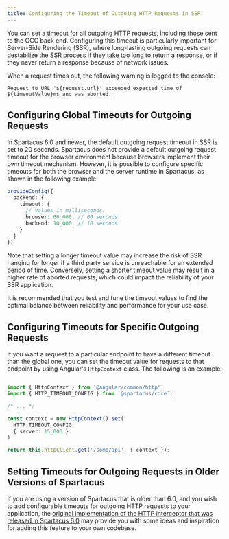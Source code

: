 ```yaml
---
title: Configuring the Timeout of Outgoing HTTP Requests in SSR
---
```


You can set a timeout for all outgoing HTTP requests, including those sent to the OCC back end. Configuring this timeout is particularly important for Server-Side Rendering (SSR), where long-lasting outgoing requests can destabilize the SSR process if they take too long to return a response, or if they never return a response because of network issues.

When a request times out, the following warning is logged to the console:

```text
Request to URL '${request.url}' exceeded expected time of ${timeoutValue}ms and was aborted.
```

## Configuring Global Timeouts for Outgoing Requests

In Spartacus 6.0 and newer, the default outgoing request timeout in SSR is set to 20 seconds. Spartacus does not provide a default outgoing request timeout for the browser environment because browsers implement their own timeout mechanism. However, it is possible to configure specific timeouts for both the browser and the server runtime in Spartacus, as shown in the following example:

```typescript
provideConfig({
  backend: {
    timeout: {
      // values in milliseconds:
      browser: 60_000, // 60 seconds
      backend: 10_000, // 10 seconds
    }
  }
})
```

Note that setting a longer timeout value may increase the risk of SSR hanging for longer if a third party service is unreachable for an extended period of time. Conversely, setting a shorter timeout value may result in a higher rate of aborted requests, which could impact the reliability of your SSR application.

It is recommended that you test and tune the timeout values to find the optimal balance between reliability and performance for your use case.

## Configuring Timeouts for Specific Outgoing Requests

If you want a request to a particular endpoint to have a different timeout than the global one, you can set the timeout value for requests to that endpoint by using Angular's `HttpContext` class. The following is an example:

```typescript

import { HttpContext } from '@angular/common/http';
import { HTTP_TIMEOUT_CONFIG } from `@spartacus/core`;

/* ... */

const context = new HttpContext().set(
  HTTP_TIMEOUT_CONFIG,
  { server: 15_000 } 
)

return this.httpClient.get('/some/api', { context });
```
  
## Setting Timeouts for Outgoing Requests in Older Versions of Spartacus

If you are using a version of Spartacus that is older than 6.0, and you wish to add configurable timeouts for outgoing HTTP requests to your application, the [original implementation of the HTTP interceptor that was released in Spartacus 6.0](https://github.com/SAP/spartacus/blob/907d7897dba6add3ce2b56aa194f71596b9afb77/projects/core/src/http/http-timeout/http-timeout.interceptor.ts) may provide you with some ideas and inspiration for adding this feature to your own codebase.

